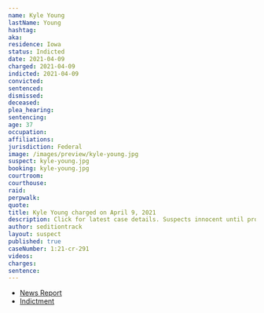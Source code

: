 ```yaml
---
name: Kyle Young
lastName: Young
hashtag:
aka:
residence: Iowa
status: Indicted
date: 2021-04-09
charged: 2021-04-09
indicted: 2021-04-09
convicted:
sentenced:
dismissed:
deceased:
plea_hearing:
sentencing:
age: 37
occupation:
affiliations:
jurisdiction: Federal
image: /images/preview/kyle-young.jpg
suspect: kyle-young.jpg
booking: kyle-young.jpg
courtroom:
courthouse:
raid:
perpwalk:
quote:
title: Kyle Young charged on April 9, 2021
description: Click for latest case details. Suspects innocent until proven guilty.
author: seditiontrack
layout: suspect
published: true
caseNumber: 1:21-cr-291
videos:
charges:
sentence:
---
```

- [News Report](https://www.desmoinesregister.com/story/news/crime-and-courts/2021/04/16/kyle-james-young-charged-with-assaulting-washington-dc-police-officer-capitol-riot-attack/7262650002/)
- [Indictment](https://extremism.gwu.edu/sites/g/files/zaxdzs2191/f/Sibick%20Head%20Young%20Indictment.pdf)
